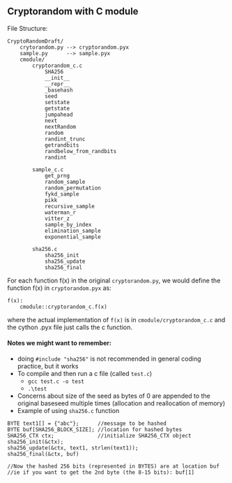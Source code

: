 ## Cryptorandom with C module

File Structure:
```
CryptoRandomDraft/
    crytorandom.py --> cryptorandom.pyx
    sample.py      --> sample.pyx
    cmodule/
        cryptorandom_c.c
            SHA256
            __init__
            __repr__
            _basehash
            seed
            setstate
            getstate
            jumpahead
            next
            nextRandom
            random
            randint_trunc
            getrandbits
            randbelow_from_randbits
            randint

        sample_c.c
            get_prng
            random_sample
            random_permutation
            fykd_sample
            pikk
            recursive_sample
            waterman_r
            vitter_z
            sample_by_index
            elimination_sample
            exponential_sample
            
        sha256.c
            sha256_init
            sha256_update
            sha256_final
```
For each function f(x) in the original `cryptorandom.py`, we would define the function f(x) in `cryptorandom.pyx` as:
```
f(x):
    cmodule::cryptorandom_c.f(x)
```
where the actual implementation of `f(x)` is in `cmodule/cryptorandom_c.c` and the cython .pyx file just calls the c function.


#### Notes we might want to remember:
+ doing `#include "sha256"` is not recommended in general coding practice, but it works
+ To compile and then run a c file (called `test.c`)
  + `gcc test.c -o test`
  + `.\test`
+ Concerns about size of the seed as bytes of 0 are appended to the original baseseed multiple times (allocation and reallocation of memory)
+ Example of using `sha256.c` function
```
BYTE text1[] = {"abc"};      //message to be hashed
BYTE buf[SHA256_BLOCK_SIZE]; //location for hashed bytes
SHA256_CTX ctx;              //initialize SHA256_CTX object
sha256_init(&ctx);
sha256_update(&ctx, text1, strlen(text1));
sha256_final(&ctx, buf)

//Now the hashed 256 bits (represented in BYTES) are at location buf
//ie if you want to get the 2nd byte (the 8-15 bits): buf[1]
```
